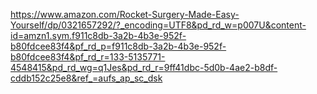 

https://www.amazon.com/Rocket-Surgery-Made-Easy-Yourself/dp/0321657292/?_encoding=UTF8&pd_rd_w=p007U&content-id=amzn1.sym.f911c8db-3a2b-4b3e-952f-b80fdcee83f4&pf_rd_p=f911c8db-3a2b-4b3e-952f-b80fdcee83f4&pf_rd_r=133-5135771-4548415&pd_rd_wg=q1Jes&pd_rd_r=9ff41dbc-5d0b-4ae2-b8df-cddb152c25e8&ref_=aufs_ap_sc_dsk
